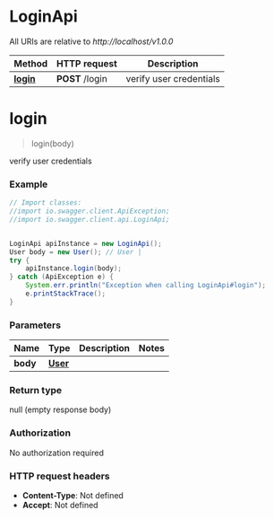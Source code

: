 # LoginApi

All URIs are relative to *http://localhost/v1.0.0*

Method | HTTP request | Description
------------- | ------------- | -------------
[**login**](LoginApi.md#login) | **POST** /login | verify user credentials


<a name="login"></a>
# **login**
> login(body)

verify user credentials



### Example
```java
// Import classes:
//import io.swagger.client.ApiException;
//import io.swagger.client.api.LoginApi;


LoginApi apiInstance = new LoginApi();
User body = new User(); // User | 
try {
    apiInstance.login(body);
} catch (ApiException e) {
    System.err.println("Exception when calling LoginApi#login");
    e.printStackTrace();
}
```

### Parameters

Name | Type | Description  | Notes
------------- | ------------- | ------------- | -------------
 **body** | [**User**](User.md)|  |

### Return type

null (empty response body)

### Authorization

No authorization required

### HTTP request headers

 - **Content-Type**: Not defined
 - **Accept**: Not defined

